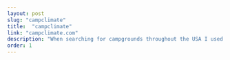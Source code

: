 ```yaml
---
layout: post
slug: "campclimate"
title:  "campclimate"
link: "campclimate.com"
description: "When searching for campgrounds throughout the USA I used to have multiple tabs open. One for USFS Campgrounds, one for State Campgrounds, and many to look at the weather for each of the campgrounds. It seemed like there should be somewhere that they all come together. Enter CampClimate, it is built with a Django backend, multiple census and campground databases, and connects to the NDFD Soap Server to retrieve weather info. It allows the user to now quickly search for campgrounds and weather in one place!"
order: 1
---
```

